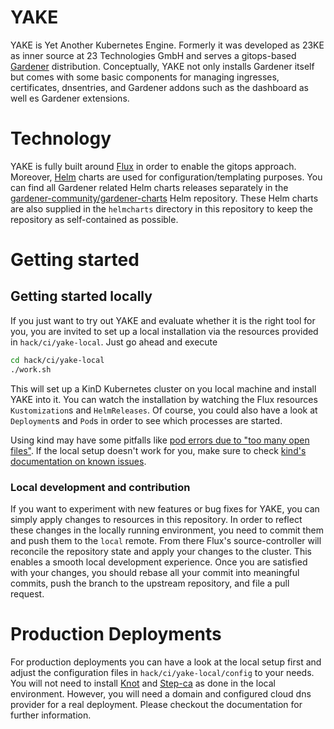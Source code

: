 # YAKE

YAKE is Yet Another Kubernetes Engine. Formerly it was developed as 23KE as inner source at
23 Technologies GmbH and serves a gitops-based [Gardener](https://gardener.cloud/) distribution.
Conceptually, YAKE not only installs Gardener itself but comes with some basic components
for managing ingresses, certificates, dnsentries, and Gardener addons such as the dashboard as
well es Gardener extensions.

# Technology

YAKE is fully built around [Flux](https://fluxcd.io/) in order to enable the gitops approach.
Moreover, [Helm](https://helm.sh/) charts are used for configuration/templating purposes. You
can find all Gardener related Helm charts releases separately in the
[gardener-community/gardener-charts](https://github.com/gardener-community/gardener-charts) Helm
repository. These Helm charts are also supplied in the `helmcharts` directory in this repository
to keep the repository as self-contained as possible.

# Getting started

## Getting started locally

If you just want to try out YAKE and evaluate whether it is the right tool for you, you are invited
to set up a local installation via the resources provided in `hack/ci/yake-local`. Just go ahead
and execute

```sh
cd hack/ci/yake-local
./work.sh
```

This will set up a KinD Kubernetes cluster on you local machine and install YAKE into it. You can watch the installation by watching the Flux resources `Kustomization`s and `HelmReleases`. Of course, you could also have a look at `Deployment`s and `Pod`s in order to see which processes are started.

Using kind may have some pitfalls like [pod errors due to "too many open files"](https://kind.sigs.k8s.io/docs/user/known-issues/#pod-errors-due-to-too-many-open-files).
If the local setup doesn't work for you, make sure to check [kind's documentation on known issues](https://kind.sigs.k8s.io/docs/user/known-issues).

### Local development and contribution

If you want to experiment with new features or bug fixes for YAKE, you can simply apply changes to
resources in this repository. In order to reflect these changes in the locally running environment,
you need to commit them and push them to the `local` remote. From there Flux's source-controller will
reconcile the repository state and apply your changes to the cluster. This enables a smooth local
development experience. Once you are satisfied with your changes, you should rebase all your commit
into meaningful commits, push the branch to the upstream repository, and file a pull request.

# Production Deployments

For production deployments you can have a look at the local setup first and adjust the configuration
files in `hack/ci/yake-local/config` to your needs. You will not need to install [Knot](https://www.knot-dns.cz/)
and [Step-ca](https://smallstep.com/docs/step-ca/) as done in the local environment. However, you
will need a domain and configured cloud dns provider for a real deployment. Please checkout the
documentation for further information.

